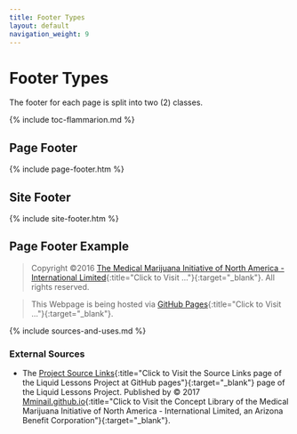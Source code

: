 ```yaml
---
title: Footer Types
layout: default
navigation_weight: 9
---
```

# Footer Types

The footer for each page is split into two (2) classes.

{% include toc-flammarion.md %}

## Page Footer

{% include page-footer.htm %}

## Site Footer

{% include site-footer.htm %}

## Page Footer Example

>Copyright ©2016 [The Medical Marijuana Initiative of North America - International Limited](https://cannabuds.us/){:title="Click to Visit ..."}{:target="_blank"}. All rights reserved.

>This Webpage is being hosted via [GitHub Pages](https://pages.github.com/){:title="Click to Visit ..."}{:target="_blank"}.

{% include sources-and-uses.md %}

### External Sources

- The [Project Source Links](https://mminail.github.io/Liquid/Source-Liquid-Links.htm){:title="Click to Visit the Source Links page of the Liquid Lessons Project at GitHub pages"}{:target="_blank"} page of the Liquid Lessons Project. Published by © 2017 [Mminail.github.io](https://mminail.github.io/){:title="Click to Visit the Concept Library of the Medical Marijuana Initiative of North America - International Limited, an Arizona Benefit Corporation"}{:target="_blank"}.
